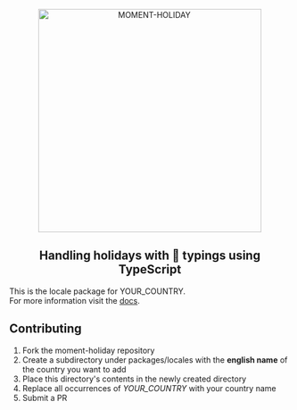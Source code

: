 <p align="center">
  <img alt="MOMENT-HOLIDAY" width="400px" src="https://raw.githubusercontent.com/nesto-software/moment-holiday/master/docs/assets/images/moment-holiday.png" />
</p>
<h2 align="center">Handling holidays with 💪 typings using TypeScript</h2>

This is the locale package for YOUR_COUNTRY.   
For more information visit the [docs](https://nesto-software.github.io/moment-holiday/docs/).

## Contributing
1. Fork the moment-holiday repository
2. Create a subdirectory under packages/locales with the **english name** of the country you want to add
3. Place this directory's contents in the newly created directory
4. Replace all occurrences of *YOUR_COUNTRY* with your country name
5. Submit a PR